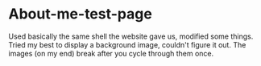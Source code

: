 # About-me-test-page

Used basically the same shell the website gave us, modified some things.
Tried my best to display a background image, couldn't figure it out.
The images (on my end) break after you cycle through them once.
